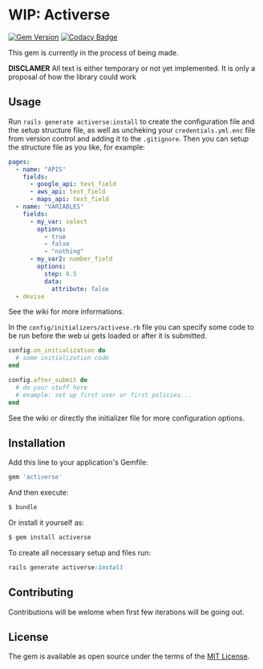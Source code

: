 # WIP: Activerse
[![Gem Version](https://badge.fury.io/rb/activerse.svg)](https://badge.fury.io/rb/activerse)
[![Codacy Badge](https://api.codacy.com/project/badge/Grade/fe0e9c2138d24d10a268e72491562fec)](https://www.codacy.com/manual/pietromoro/activerse?utm_source=github.com&amp;utm_medium=referral&amp;utm_content=pietromoro/activerse&amp;utm_campaign=Badge_Grade)

This gem is currently in the process of being made.

**DISCLAMER** All text is either temporary or not yet implemented. It is only a proposal of how the library could work

## Usage
Run `rails generate activerse:install` to create the configuration file and the setup structure file, as well as uncheking your `credentials.yml.enc` file from version control and adding it to the `.gitignore`. Then you can setup the structure file as you like, for example:

```yml
pages:
  - name: "APIS"
    fields:
      - google_api: text_field
      - aws_api: text_field
      - maps_api: text_field
  - name: "VARIABLES"
    fields:
      - my_var: select
        options:
          - true
          - false
          - "nothing"
      - my_var2: number_field
        options:
          step: 0.5
          data:
            attribute: false
  - devise
```
See the wiki for more informations.

In the `config/initializers/activese.rb` file you can specify some code to be run before the web ui gets loaded or after it is submitted.

```ruby
config.on_initialization do
  # some initialization code
end

config.after_submit do
  # do your stuff here
  # example: set up first user or first policies...
end
```

See the wiki or directly the initializer file for more configuration options.

## Installation
Add this line to your application's Gemfile:

```ruby
gem 'activerse'
```

And then execute:
```bash
$ bundle
```

Or install it yourself as:
```bash
$ gem install activerse
```

To create all necessary setup and files run:
```ruby
rails generate activerse:install
```

## Contributing
Contributions will be welome when first few iterations will be going out.

## License
The gem is available as open source under the terms of the [MIT License](https://opensource.org/licenses/MIT).
